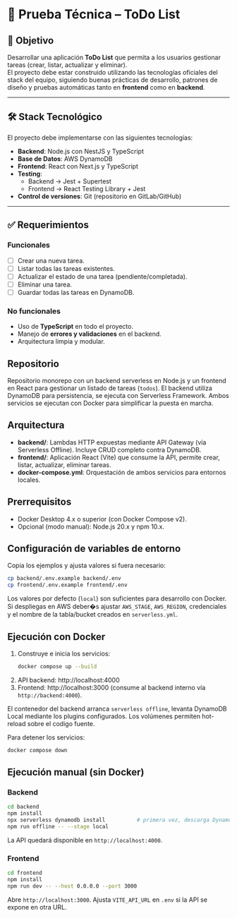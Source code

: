 # 📌 Prueba Técnica – ToDo List

## 🎯 Objetivo

Desarrollar una aplicación **ToDo List** que permita a los usuarios gestionar tareas (crear, listar, actualizar y eliminar).  
El proyecto debe estar construido utilizando las tecnologías oficiales del stack del equipo, siguiendo buenas prácticas de desarrollo, patrones de diseño y pruebas automáticas tanto en **frontend** como en **backend**.

---

## 🛠️ Stack Tecnológico

El proyecto debe implementarse con las siguientes tecnologías:

- **Backend**: Node.js con NestJS y TypeScript
- **Base de Datos**: AWS DynamoDB
- **Frontend**: React con Next.js y TypeScript
- **Testing**:
  - Backend → Jest + Supertest
  - Frontend → React Testing Library + Jest
- **Control de versiones**: Git (repositorio en GitLab/GitHub)

---

## ✅ Requerimientos

### Funcionales

- [ ] Crear una nueva tarea.
- [ ] Listar todas las tareas existentes.
- [ ] Actualizar el estado de una tarea (pendiente/completada).
- [ ] Eliminar una tarea.
- [ ] Guardar todas las tareas en DynamoDB.

### No funcionales

- Uso de **TypeScript** en todo el proyecto.
- Manejo de **errores y validaciones** en el backend.
- Arquitectura limpia y modular.

## Repositorio

Repositorio monorepo con un backend serverless en Node.js y un frontend en React para gestionar un listado de tareas (`todos`). El backend utiliza DynamoDB para persistencia, se ejecuta con Serverless Framework. Ambos servicios se ejecutan con Docker para simplificar la puesta en marcha.

## Arquitectura

- **backend/**: Lambdas HTTP expuestas mediante API Gateway (vía Serverless Offline). Incluye CRUD completo contra DynamoDB.
- **frontend/**: Aplicación React (Vite) que consume la API, permite crear, listar, actualizar, eliminar tareas.
- **docker-compose.yml**: Orquestación de ambos servicios para entornos locales.

## Prerrequisitos

- Docker Desktop 4.x o superior (con Docker Compose v2).
- Opcional (modo manual): Node.js 20.x y npm 10.x.

## Configuración de variables de entorno

Copia los ejemplos y ajusta valores si fuera necesario:

```bash
cp backend/.env.example backend/.env
cp frontend/.env.example frontend/.env
```

Los valores por defecto (`local`) son suficientes para desarrollo con Docker. Si despliegas en AWS deber�s ajustar `AWS_STAGE`, `AWS_REGION`, credenciales y el nombre de la tabla/bucket creados en `serverless.yml`.

## Ejecución con Docker

1. Construye e inicia los servicios:
   ```bash
   docker compose up --build
   ```
2. API backend: http://localhost:4000
3. Frontend: http://localhost:3000 (consume al backend interno vía `http://backend:4000`).

El contenedor del backend arranca `serverless offline`, levanta DynamoDB Local mediante los plugins configurados. Los volúmenes permiten hot-reload sobre el codigo fuente.

Para detener los servicios:

```bash
docker compose down
```

## Ejecución manual (sin Docker)

### Backend

```bash
cd backend
npm install
npx serverless dynamodb install          # primera vez, descarga DynamoDB local
npm run offline -- --stage local
```

La API quedará disponible en `http://localhost:4000`.

### Frontend

```bash
cd frontend
npm install
npm run dev -- --host 0.0.0.0 --port 3000
```

Abre `http://localhost:3000`. Ajusta `VITE_API_URL` en `.env` si la API se expone en otra URL.
